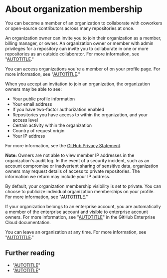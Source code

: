 # About organization membership

You can become a member of an organization to collaborate with coworkers or open-source contributors across many repositories at once.

An organization owner can invite you to join their organization as a member, billing manager, or owner. An organization owner or member with admin privileges for a repository can invite you to collaborate in one or more repositories as an outside collaborator. For more information, see "[AUTOTITLE](/organizations/managing-peoples-access-to-your-organization-with-roles/roles-in-an-organization)."

You can access organizations you're a member of on your profile page. For more information, see "[AUTOTITLE](/account-and-profile/setting-up-and-managing-your-personal-account-on-github/managing-your-membership-in-organizations/accessing-an-organization)."

When you accept an invitation to join an organization, the organization owners may be able to see:

- Your public profile information
- Your email address
- If you have two-factor authorization enabled
- Repositories you have access to within the organization, and your access level
- Certain activity within the organization
- Country of request origin
- Your IP address

For more information, see the [GitHub Privacy Statement](/free-pro-team@latest/site-policy/privacy-policies/github-privacy-statement).

  <div class="ghd-spotlight ghd-spotlight-note border rounded-1 my-3 p-3 f5 color-border-accent-emphasis color-bg-accent">

  **Note:** Owners are not able to view member IP addresses in the organization's audit log. In the event of a security incident, such as an account compromise or inadvertent sharing of sensitive data, organization owners may request details of access to private repositories. The information we return may include your IP address.

  </div>

By default, your organization membership visibility is set to private. You can choose to publicize individual organization memberships on your profile. For more information, see "[AUTOTITLE](/account-and-profile/setting-up-and-managing-your-personal-account-on-github/managing-your-membership-in-organizations/publicizing-or-hiding-organization-membership)."

If your organization belongs to an enterprise account, you are automatically a member of the enterprise account and visible to enterprise account owners. For more information, see "[AUTOTITLE](/enterprise-cloud@latest/admin/overview/about-enterprise-accounts)" in the GitHub Enterprise Cloud documentation.

You can leave an organization at any time. For more information, see "[AUTOTITLE](/account-and-profile/setting-up-and-managing-your-personal-account-on-github/managing-your-membership-in-organizations/removing-yourself-from-an-organization)."

## Further reading

- "[AUTOTITLE](/organizations/collaborating-with-groups-in-organizations/about-organizations)"
- "[AUTOTITLE](/account-and-profile/setting-up-and-managing-your-personal-account-on-github/managing-your-membership-in-organizations)"

